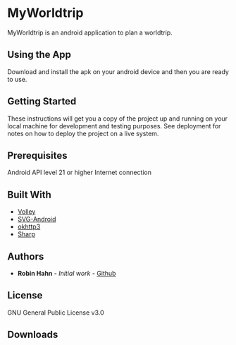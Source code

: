 # MyWorldtrip

MyWorldtrip is an android application to plan a worldtrip. 

## Using the App

Download and install the apk on your android device and then you are ready to use.

## Getting Started

These instructions will get you a copy of the project up and running on your local machine for development and testing purposes. 
See deployment for notes on how to deploy the project on a live system.

## Prerequisites

Android API level 21 or higher
Internet connection

## Built With

* [Volley](https://github.com/google/volley)
* [SVG-Android](https://github.com/BigBadaboom/androidsvg)
* [okhttp3](https://square.github.io/okhttp/)
* [Sharp](https://github.com/Pixplicity/sharp)

## Authors

* **Robin Hahn** - *Initial work* - [Github](https://github.com/FasterThanLennard/)

## License
GNU General Public License v3.0

## Downloads

